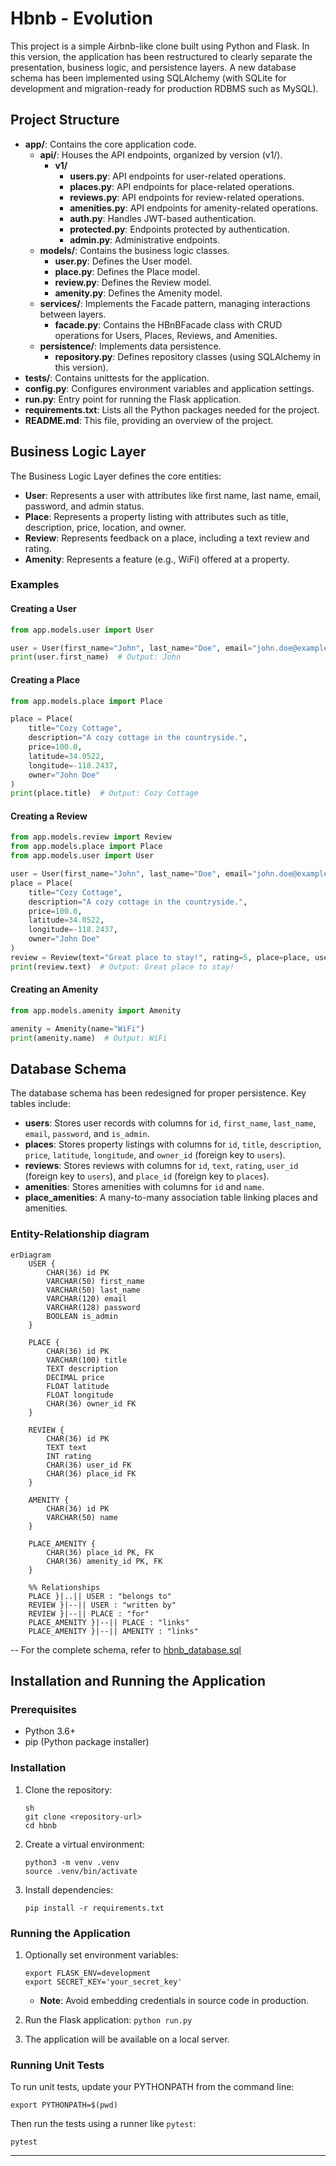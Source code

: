 # Hbnb - Evolution

This project is a simple Airbnb-like clone built using Python and Flask. In this version, the application has been restructured to clearly separate the presentation, business logic, and persistence layers. A new database schema has been implemented using SQLAlchemy (with SQLite for development and migration-ready for production RDBMS such as MySQL).

## Project Structure

- **app/**: Contains the core application code.
  - **api/**: Houses the API endpoints, organized by version (v1/).
    - **v1/**
      - **users.py**: API endpoints for user-related operations.
      - **places.py**: API endpoints for place-related operations.
      - **reviews.py**: API endpoints for review-related operations.
      - **amenities.py**: API endpoints for amenity-related operations.
      - **auth.py**: Handles JWT-based authentication.
      - **protected.py**: Endpoints protected by authentication.
      - **admin.py**: Administrative endpoints.
  - **models/**: Contains the business logic classes.
    - **user.py**: Defines the User model.
    - **place.py**: Defines the Place model.
    - **review.py**: Defines the Review model.
    - **amenity.py**: Defines the Amenity model.
  - **services/**: Implements the Facade pattern, managing interactions between layers.
    - **facade.py**: Contains the HBnBFacade class with CRUD operations for Users, Places, Reviews, and Amenities.
  - **persistence/**: Implements data persistence.
    - **repository.py**: Defines repository classes (using SQLAlchemy in this version).
- **tests/**: Contains unittests for the application.
- **config.py**: Configures environment variables and application settings.
- **run.py**: Entry point for running the Flask application.
- **requirements.txt**: Lists all the Python packages needed for the project.
- **README.md**: This file, providing an overview of the project.

## Business Logic Layer

The Business Logic Layer defines the core entities:

- **User**: Represents a user with attributes like first name, last name, email, password, and admin status.
- **Place**: Represents a property listing with attributes such as title, description, price, location, and owner.
- **Review**: Represents feedback on a place, including a text review and rating.
- **Amenity**: Represents a feature (e.g., WiFi) offered at a property.

### Examples

#### Creating a User

```python
from app.models.user import User

user = User(first_name="John", last_name="Doe", email="john.doe@example.com")
print(user.first_name)  # Output: John
```

#### Creating a Place

```python
from app.models.place import Place

place = Place(
    title="Cozy Cottage",
    description="A cozy cottage in the countryside.",
    price=100.0,
    latitude=34.0522,
    longitude=-118.2437,
    owner="John Doe"
)
print(place.title)  # Output: Cozy Cottage
```

#### Creating a Review

```python
from app.models.review import Review
from app.models.place import Place
from app.models.user import User

user = User(first_name="John", last_name="Doe", email="john.doe@example.com")
place = Place(
    title="Cozy Cottage",
    description="A cozy cottage in the countryside.",
    price=100.0,
    latitude=34.0522,
    longitude=-118.2437,
    owner="John Doe"
)
review = Review(text="Great place to stay!", rating=5, place=place, user=user)
print(review.text)  # Output: Great place to stay!
```

#### Creating an Amenity

```python
from app.models.amenity import Amenity

amenity = Amenity(name="WiFi")
print(amenity.name)  # Output: WiFi
```

## Database Schema

The database schema has been redesigned for proper persistence. Key tables include:

- **users**: Stores user records with columns for `id`, `first_name`, `last_name`, `email`, `password`, and `is_admin`.
- **places**: Stores property listings with columns for `id`, `title`, `description`, `price`, `latitude`, `longitude`, and `owner_id` (foreign key to `users`).
- **reviews**: Stores reviews with columns for `id`, `text`, `rating`, `user_id` (foreign key to `users`), and `place_id` (foreign key to `places`).
- **amenities**: Stores amenities with columns for `id` and `name`.
- **place_amenities**: A many-to-many association table linking places and amenities.

### Entity-Relationship diagram

```mermaid
erDiagram
    USER {
        CHAR(36) id PK
        VARCHAR(50) first_name
        VARCHAR(50) last_name
        VARCHAR(120) email
        VARCHAR(128) password
        BOOLEAN is_admin
    }
    
    PLACE {
        CHAR(36) id PK
        VARCHAR(100) title
        TEXT description
        DECIMAL price
        FLOAT latitude
        FLOAT longitude
        CHAR(36) owner_id FK
    }
    
    REVIEW {
        CHAR(36) id PK
        TEXT text
        INT rating
        CHAR(36) user_id FK
        CHAR(36) place_id FK
    }
    
    AMENITY {
        CHAR(36) id PK
        VARCHAR(50) name
    }
    
    PLACE_AMENITY {
        CHAR(36) place_id PK, FK
        CHAR(36) amenity_id PK, FK
    }
    
    %% Relationships
    PLACE }|..|| USER : "belongs to"
    REVIEW }|--|| USER : "written by"
    REVIEW }|--|| PLACE : "for"
    PLACE_AMENITY }|--|| PLACE : "links"
    PLACE_AMENITY }|--|| AMENITY : "links"
```
--
For the complete schema, refer to [hbnb_database.sql](part3/hbnb/hbnb_database.sql)

## Installation and Running the Application

### Prerequisites

- Python 3.6+
- pip (Python package installer)

### Installation

1. Clone the repository:
   ```
   sh
   git clone <repository-url>
   cd hbnb
   ```
2. Create a virtual environment:
   ```
   python3 -m venv .venv
   source .venv/bin/activate
   ```
3. Install dependencies:
   ```
   pip install -r requirements.txt
   ```

### Running the Application

1. Optionally set environment variables:
   ```
   export FLASK_ENV=development
   export SECRET_KEY='your_secret_key'
   ```
   * **Note**: Avoid embedding credentials in source code in production.

2. Run the Flask application:
   ```python run.py```
3. The application will be available on a local server.

### Running Unit Tests

To run unit tests, update your PYTHONPATH from the command line:
```
export PYTHONPATH=$(pwd)
```
Then run the tests using a runner like `pytest`:
```
pytest
```

---
